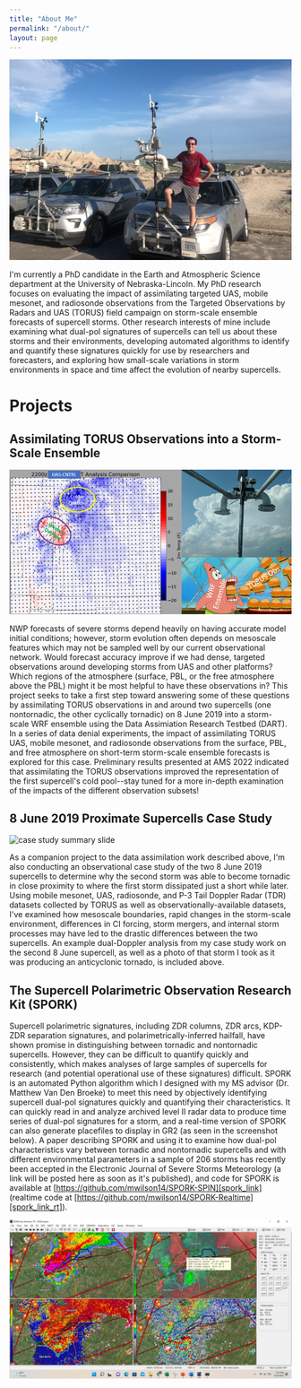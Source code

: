 ```yaml
---
title: "About Me"
permalink: "/about/"
layout: page
---
```

![me on TORUS22](/photos/torus_badlands.jpg)

I'm currently a PhD candidate in the Earth and Atmospheric Science department at the University of Nebraska-Lincoln. My PhD research focuses on evaluating the impact of assimilating targeted UAS, mobile mesonet, and radiosonde observations from the Targeted Observations by Radars and UAS (TORUS) field campaign on storm-scale ensemble forecasts of supercell storms. Other research interests of mine include examining what dual-pol signatures of supercells can tell us about these storms and their environments, developing automated algorithms to identify and quantify these signatures quickly for use by researchers and forecasters, and exploring how small-scale variations in storm environments in space and time affect the evolution of nearby supercells. 

# Projects

## Assimilating TORUS Observations into a Storm-Scale Ensemble

![DA summary slide](/photos/DA_summarywebsite.png)

NWP forecasts of severe storms depend heavily on having accurate model initial conditions; however, storm evolution often depends on mesoscale features which may not be sampled well by our current observational network. Would forecast accuracy improve if we had dense, targeted observations around developing storms from UAS and other platforms? Which regions of the atmosphere (surface, PBL, or the free atmosphere above the PBL) might it be most helpful to have these observations in? This project seeks to take a first step toward answering some of these questions by assimilating TORUS observations in and around two supercells (one nontornadic, the other cyclically tornadic) on 8 June 2019 into a storm-scale WRF ensemble using the Data Assimiation Research Testbed (DART). In a series of data denial experiments, the impact of assimilating TORUS UAS, mobile mesonet, and radiosonde observations from the surface, PBL, and free atmosphere on short-term storm-scale ensemble forecasts is explored for this case. Preliminary results presented at AMS 2022 indicated that assimilating the TORUS observations improved the representation of the first supercell's cold pool--stay tuned for a more in-depth examination of the impacts of the different observation subsets!

## 8 June 2019 Proximate Supercells Case Study

![case study summary slide](/photos/June8thcasestudy_web.png)

As a companion project to the data assimilation work described above, I'm also conducting an observational case study of the two 8 June 2019 supercells to determine why the second storm was able to become tornadic in close proximity to where the first storm dissipated just a short while later. Using mobile mesonet, UAS, radiosonde, and P-3 Tail Doppler Radar (TDR) datasets collected by TORUS as well as observationally-available datasets, I've examined how mesoscale boundaries, rapid changes in the storm-scale environment, differences in CI forcing, storm mergers, and internal storm processes may have led to the drastic differences between the two supercells. An example dual-Doppler analysis from my case study work on the second 8 June supercell, as well as a photo of that storm I took as it was producing an anticyclonic tornado, is included above.

## The Supercell Polarimetric Observation Research Kit (SPORK)

Supercell polarimetric signatures, including ZDR columns, ZDR arcs, KDP-ZDR separation signatures, and polarimetrically-inferred hailfall, have shown promise in distinguishing between tornadic and nontornadic supercells. However, they can be difficult to quantify quickly and consistently, which makes analyses of large samples of supercells for research (and potential operational use of these signatures) difficult. SPORK is an automated Python algorithm which I designed with my MS advisor (Dr. Matthew Van Den Broeke) to meet this need by objectively identifying supercell dual-pol signatures quickly and quantifying their characteristics. It can quickly read in and analyze archived level II radar data to produce time series of dual-pol signatures for a storm, and a real-time version of SPORK can also generate placefiles to display in GR2 (as seen in the screenshot below). A paper describing SPORK and using it to examine how dual-pol characteristics vary between tornadic and nontornadic supercells and with different environmental parameters in a sample of 206 storms has recently been accepted in the Electronic Journal of Severe Storms Meteorology (a link will be posted here as soon as it's published), and code for SPORK is available at [https://github.com/mwilson14/SPORK-SPIN][spork_link] (realtime code at [https://github.com/mwilson14/SPORK-Realtime][spork_link_rt]). 

![spork example](/photos/spork_website_example.jpg)

[spork_link]: https://github.com/mwilson14/SPORK-SPIN
[spork_link_rt]: https://github.com/mwilson14/SPORK-Realtime
